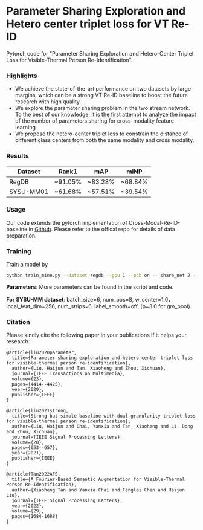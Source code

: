 # Parameter Sharing Exploration and Hetero center triplet loss for VT Re-ID
Pytorch code for "Parameter Sharing Exploration and Hetero-Center Triplet Loss for Visible-Thermal Person Re-Identification".

### Highlights
- We achieve the state-of-the-art performance on two datasets by large margins, which can be a strong VT Re-ID baseline to boost the future research with high quality.
- We explore the parameter sharing problem in the two stream network. To the best of our knowledge, it is the first attempt to analyze the impact of the number of parameters sharing for cross-modality feature learning.
- We propose the hetero-center triplet loss to constrain the distance of different class centers from both the same modality and cross modality.

### Results
Dataset | Rank1  | mAP | mINP
 ---- | ----- | ------  | -----
 RegDB | ~91.05% | ~83.28%  | ~68.84%
 SYSU-MM01  | ~61.68% | ~57.51% | ~39.54%
 

### Usage
Our code extends the pytorch implementation of Cross-Modal-Re-ID-baseline in [Github](https://github.com/mangye16/Cross-Modal-Re-ID-baseline). Please refer to the offical repo for details of data preparation.

### Training
Train a model by
```bash
python train_mine.py --dataset regdb --gpu 1 --pcb on -- share_net 2 --w_center 2
```
**Parameters**: More parameters can be found in the script and code.

**For SYSU-MM dataset**: batch_size=6, num_pos=8, w_center=1.0，local_feat_dim=256, num_strips=6, label_smooth=off, (p=3.0 for gm_pool).

###  Citation

Please kindly cite the following paper in your publications if it helps your research:
```
@article{liu2020parameter,
  title={Parameter sharing exploration and hetero-center triplet loss for visible-thermal person re-identification},
  author={Liu, Haijun and Tan, Xiaoheng and Zhou, Xichuan},
  journal={IEEE Transactions on Multimedia},
  volume={23},
  pages={4414--4425},
  year={2020},
  publisher={IEEE}
}
```
```
@article{liu2021strong,
  title={Strong but simple baseline with dual-granularity triplet loss for visible-thermal person re-identification},
  author={Liu, Haijun and Chai, Yanxia and Tan, Xiaoheng and Li, Dong and Zhou, Xichuan},
  journal={IEEE Signal Processing Letters},
  volume={28},
  pages={653--657},
  year={2021},
  publisher={IEEE}
}
```
```
@article{Tan2022AFS,
  title={A Fourier-Based Semantic Augmentation for Visible-Thermal Person Re-Identification},
  author={Xiaoheng Tan and Yanxia Chai and Fenglei Chen and Haijun Liu},
  journal={IEEE Signal Processing Letters},
  year={2022},
  volume={29},
  pages={1684-1688}
}
```

